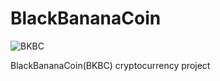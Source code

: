 BlackBananaCoin
==========

![BKBC](https://raw.github.com/y12studio/BananaCoin/master/resources/black_banana.png)

BlackBananaCoin(BKBC) cryptocurrency project
